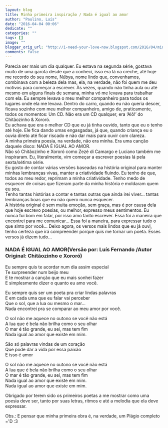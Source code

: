```yaml
---
layout: blog
title: Minha primeira inspiração / Nada é igual ao amor
author: "Paulino, Luís"
date: "2016-04-04 00:06"
dedicate: ""
categories: ""
tags: []
image: ""
blogger_orig_url: "http://i-need-your-love-now.blogspot.com/2016/04/minha-primeira-inspiracao-nada-e-igual.html"
comments: false
---
```


Parecia ser mais um dia qualquer. Eu estava na segunda série, gostava muito de uma garota desde que a conheci, isso era lá na creche, até hoje me recordo do seu nome, Núbya, nome lindo que, convenhamos, combinava com a beleza dela mas, ela, na verdade, não foi quem me deu motivos para começar a escrever. Às vezes, quando não tinha aula ou até mesmo em alguns finais de semana, minha vó me levava para trabalhar com ela. Eu sempre levava o meu melhor companheiro para todos os lugares onde ela me levava. Dentro do carro, quando eu não queria descer, ficava sozinho com meu melhor companheiro, amigo de, praticamente, todos os momentos: Um CD. Não era um CD qualquer, era ‘Alô!’ do Chitãozinho & Xororó.\
Eu achava que era o melhor CD que eu já tinha ouvido, tanto que eu o tenho até hoje. Ele fica dando umas engasgadas, já que, quando criança eu o ouvia direto até ficar riscado e não dar mais para ouvir com clareza.\
A minha primeira poesia, na verdade, não era minha. Era uma canção daquele disco: NADA É IGUAL AO AMOR.\
Não só Chitãozinho e Xororó como Zezé di Camargo e Luciano também me inspiraram. Eu, literalmente, vim começar a escrever poesias lá pela sexta/sétima série.\
Eu gosto de contar várias versões baseadas na história original para manter minhas lembranças vivas, manter a criatividade fluindo. Eu tenho de que, todos ao meu redor, reprimam a minha criatividade. Tenho medo de esquecer de coisas que fizeram parte da minha história e moldaram quem eu sou.\
Tenho tantas histórias a contar e tantas outras que ainda irei viver... tantas lembranças boas que eu não quero nunca esquecer.\
A história original é sem muita emoção, sem graça, mas é por causa dela que hoje escrevo poesias, ou melhor, expresso meus sentimentos. Eu nunca fui bom em falar, por isso amo tanto escrever. Essa foi a maneira que encontrei para me comunicar... Essa foi a maneira, para expressar tudo o que sinto por você... Deixo agora, os versos mais lindos que eu já ouvi, tenho certeza que irá compreender porque quis me tornar um poeta. Esses versos já dizem tudo...

### NADA É IGUAL AO AMOR(Versão por: Luís Fernando /Autor Original: Chitãozinho e Xororó)

Eu sempre quis te acordar num dia assim especial\
Te surpreender num beijo meu\
E te mostrar a canção que eu mais sonhei fazer\
E simplesmente dizer o quanto eu amo você.

Eu sempre quis ser um poeta pra criar lindas palavras\
E em cada uma que eu falar vai perceber\
Que o sol, que a lua ou mesmo o mar...\
Nada encontrei pra se comparar ao meu amor por você.

O sol não me aquece no outono se você não está\
A lua que é bela não brilha como o seu olhar\
O mar é tão grande, eu sei, mas tem fim\
Nada igual ao amor que existe em mim.

São só palavras vindas de um coração\
Que pode dar a vida por essa paixão\
E isso é amor

O sol não me aquece no outono se você não está\
A lua que é bela não brilha como o seu olhar\
O mar é tão grande, eu sei, mas tem fim\
Nada igual ao amor que existe em mim.\
Nada igual ao amor que existe em mim.

Obrigado por terem sido os primeiros poetas a me mostrar como uma poesia deve ser, tanto por suas letras, ritmos e até a melodia que ela deve expressar.

Obs.: E pensar que minha primeira obra é, na verdade, um Plágio completo ='D
:3
